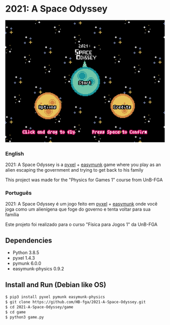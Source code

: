 # 2021: A Space Odyssey

![banner](https://raw.githubusercontent.com/HB-fga/2021-A-Space-Odyssey/master/banner.png)

### English

2021: A Space Odyssey is a [pyxel](https://github.com/kitao/pyxel) + [easymunk](https://github.com/fabiommendes/easymunk) game where you play as an alien escaping the government and trying to get back to his family  

This project was made for the "Physics for Games 1" course from UnB-FGA

### Português

2021: A Space Odyssey é um jogo feito em [pyxel](https://github.com/kitao/pyxel) + [easymunk](https://github.com/fabiommendes/easymunk) onde você joga como um alienígena que foge do governo e tenta voltar para sua família

Este projeto foi realizado para o curso "Física para Jogos 1" da UnB-FGA

## Dependencies
- Python                     3.8.5
- pyxel                      1.4.3
- pymunk                     6.0.0
- easymunk-physics           0.9.2 

## Install and Run (Debian like OS)

    $ pip3 install pyxel pymunk easymunk-physics
    $ git clone https://github.com/HB-fga/2021-A-Space-Odyssey.git
    $ cd 2021-A-Space-Odyssey/game
    $ cd game
    $ python3 game.py